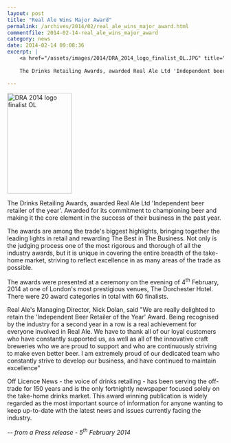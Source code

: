 ```yaml
---
layout: post
title: "Real Ale Wins Major Award"
permalink: /archives/2014/02/real_ale_wins_major_award.html
commentfile: 2014-02-14-real_ale_wins_major_award
category: news
date: 2014-02-14 09:08:36
excerpt: |
    <a href="/assets/images/2014/DRA_2014_logo_finalist_OL.JPG" title="See larger version of - DRA 2014 logo finalist OL"><img src="/assets/images/2014/DRA_2014_logo_finalist_OL_thumb.JPG" width="150" height="234" alt="DRA 2014 logo finalist OL" class="right" /></a>
    
    The Drinks Retailing Awards, awarded Real Ale Ltd 'Independent beer retailer of the year'.  Awarded for its commitment to championing beer and making it the core element in the success of their business in the past year.

---
```


<a href="/assets/images/2014/DRA_2014_logo_finalist_OL.JPG" title="See larger version of - DRA 2014 logo finalist OL"><img src="/assets/images/2014/DRA_2014_logo_finalist_OL_thumb.JPG" width="150" height="234" alt="DRA 2014 logo finalist OL" class="right" /></a>

The Drinks Retailing Awards, awarded Real Ale Ltd 'Independent beer retailer of the year'. Awarded for its commitment to championing beer and making it the core element in the success of their business in the past year.

The awards are among the trade's biggest highlights, bringing together the leading lights in retail and rewarding The Best in The Business. Not only is the judging process one of the most rigorous and thorough of all the industry awards, but it is unique in covering the entire breadth of the take-home market, striving to reflect excellence in as many areas of the trade as possible.

The awards were presented at a ceremony on the evening of 4<sup>th</sup> February, 2014 at one of London's most prestigious venues, The Dorchester Hotel. There were 20 award categories in total with 60 finalists.

Real Ale's Managing Director, Nick Dolan, said "We are really delighted to retain the 'Independent Beer Retailer of the Year' Award. Being recognised by the industry for a second year in a row is a real achievement for everyone involved in Real Ale. We have to thank all of our loyal customers who have constantly supported us, as well as all of the innovative craft breweries who we are proud to support and who are continuously striving to make even better beer. I am extremely proud of our dedicated team who constantly strive to develop our business, and have continued to maintain excellence"

Off Licence News - the voice of drinks retailing - has been serving the off-trade for 150 years and is the only fortnightly newspaper focused solely on the take-home drinks market. This award winning publication is widely regarded as the most important source of information for anyone wanting to keep up-to-date with the latest news and issues currently facing the industry.

<cite>-- from a Press release - 5<sup>th</sup> February 2014</cite>
